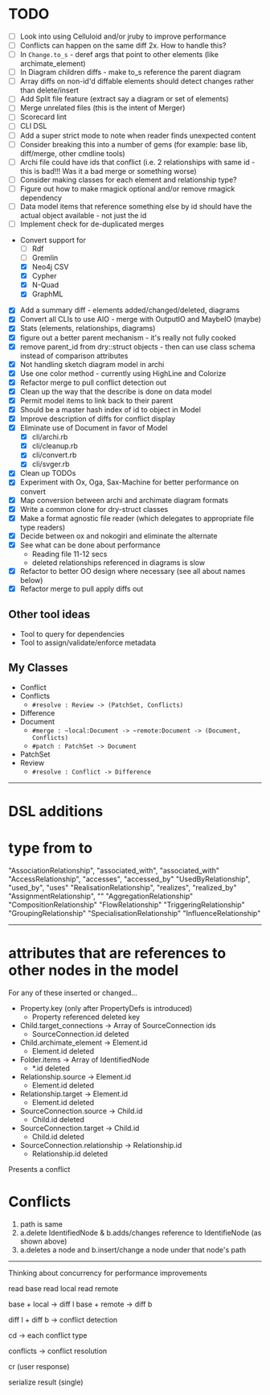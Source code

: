 # TODO

* [ ] Look into using Celluloid and/or jruby to improve performance
* [ ] Conflicts can happen on the same diff 2x. How to handle this?
* [ ] In `Change.to_s` - deref args that point to other elements (like archimate_element)
* [ ] In Diagram children diffs - make to_s reference the parent diagram
* [ ] Array diffs on non-id'd diffable elements should detect changes rather than delete/insert
* [ ] Add Split file feature (extract say a diagram or set of elements)
* [ ] Merge unrelated files (this is the intent of Merger)
* [ ] Scorecard lint
* [ ] CLI DSL
* [ ] Add a super strict mode to note when reader finds unexpected content
* [ ] Consider breaking this into a number of gems (for example: base lib, diff/merge, other cmdline tools)
* [ ] Archi file could have ids that conflict (i.e. 2 relationships with same id - this is bad!!! Was it a bad merge or something worse)
* [ ] Consider making classes for each element and relationship type?
* [ ] Figure out how to make rmagick optional and/or remove rmagick dependency
* [ ] Data model items that reference something else by id should have the actual object available - not just the id
* [ ] Implement check for de-duplicated merges
* Convert support for
  - [ ] Rdf
  - [ ] Gremlin
  - [X] Neo4j CSV
  - [X] Cypher
  - [X] N-Quad
  - [X] GraphML
* [X] Add a summary diff - elements added/changed/deleted, diagrams
* [X] Convert all CLIs to use AIO - merge with OutputIO and MaybeIO (maybe)
* [X] Stats (elements, relationships, diagrams)
* [X] figure out a better parent mechanism - it's really not fully cooked
* [X] remove parent_id from dry::struct objects - then can use class schema instead of comparison attributes
* [x] Not handling sketch diagram model in archi
* [X] Use one color method - currently using HighLine and Colorize
* [x] Refactor merge to pull conflict detection out
* [X] Clean up the way that the describe is done on data model
* [X] Permit model items to link back to their parent
* [X] Should be a master hash index of id to object in Model
* [X] Improve description of diffs for conflict display
* [X] Eliminate use of Document in favor of Model
  - [X] cli/archi.rb
  - [X] cli/cleanup.rb
  - [X] cli/convert.rb
  - [X] cli/svger.rb
* [X] Clean up TODOs
* [x] Experiment with Ox, Oga, Sax-Machine for better performance on convert
* [x] Map conversion between archi and archimate diagram formats
* [X] Write a common clone for dry-struct classes
* [X] Make a format agnostic file reader (which delegates to appropriate file type readers)
* [X] Decide between ox and nokogiri and eliminate the alternate
* [X] See what can be done about performance
  - Reading file 11-12 secs
  - deleted relationships referenced in diagrams is slow
* [X] Refactor to better OO design where necessary (see all about names below)
* [X] Refactor merge to pull apply diffs out

## Other tool ideas

* Tool to query for dependencies
* Tool to assign/validate/enforce metadata

## My Classes

* Conflict
* Conflicts
  - `#resolve : Review -> (PatchSet, Conflicts)`
* Difference
* Document
  - `#merge : ~local:Document -> ~remote:Document -> (Document, Conflicts)`
  - `#patch : PatchSet -> Document`
* PatchSet
* Review
  - `#resolve : Conflict -> Difference`

---

# DSL additions

# type                        from               to
"AssociationRelationship",    "associated_with", "associated_with"
"AccessRelationship",         "accesses",        "accessed_by"
"UsedByRelationship",         "used_by",         "uses"
"RealisationRelationship",    "realizes",        "realized_by"
"AssignmentRelationship",     ""
"AggregationRelationship"
"CompositionRelationship"
"FlowRelationship"
"TriggeringRelationship"
"GroupingRelationship"
"SpecialisationRelationship"
"InfluenceRelationship"

---

# attributes that are references to other nodes in the model

For any of these inserted or changed...

* Property.key (only after PropertyDefs is introduced)
  - Property referenced deleted key
* Child.target_connections -> Array of SourceConnection ids
  - SourceConnection.id deleted
* Child.archimate_element -> Element.id
  - Element.id deleted
* Folder.items -> Array of IdentifiedNode
  - *.id deleted
* Relationship.source -> Element.id
  - Element.id deleted
* Relationship.target -> Element.id
  - Element.id deleted
* SourceConnection.source -> Child.id
  - Child.id deleted
* SourceConnection.target -> Child.id
  - Child.id deleted
* SourceConnection.relationship -> Relationship.id
  - Relationship.id deleted

Presents a conflict

# Conflicts

1. path is same
2. a.delete IdentifiedNode & b.adds/changes reference to IdentifieNode (as shown above)
3. a.deletes a node and b.insert/change a node under that node's path
---

Thinking about concurrency for performance improvements

read base
read local
read remote

base + local -> diff l
base + remote -> diff b

diff l + diff b -> conflict detection

cd -> each conflict type

conflicts -> conflict resolution

cr (user response)

serialize result (single)
